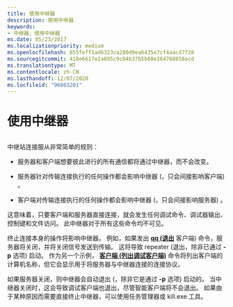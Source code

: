```yaml
---
title: 使用中继器
description: 使用中继器
keywords:
- 中继器，使用中继器
ms.date: 05/23/2017
ms.localizationpriority: medium
ms.openlocfilehash: 855feff1ad6323ca280d9ea6435e7cf4aacd7728
ms.sourcegitcommit: 418e6617e2a695c9cb4b37b5b60e264760858acd
ms.translationtype: MT
ms.contentlocale: zh-CN
ms.lasthandoff: 12/07/2020
ms.locfileid: "96803201"
---
```

# <a name="using-a-repeater"></a>使用中继器


## <span id="ddk_using_a_repeater_dbg"></span><span id="DDK_USING_A_REPEATER_DBG"></span>


中继站连接服从非常简单的规则：

-   服务器和客户端想要彼此进行的所有通信都将通过中继器，而不会改变。

-   服务器针对传输连接执行的任何操作都会影响中继器 (，只会间接影响客户端) 。

-   客户端对传输连接执行的任何操作都会影响中继器 (，只会间接影响服务器) 。

这意味着，只要客户端和服务器直接连接，就会发生任何调试命令、调试器输出、控制键和文件访问。 此中继器对于所有这些命令均不可见。

终止连接本身的操作将影响中继器。 例如，如果发出 [**qq (退出**](q--qq--quit-.md) 客户端) 命令，服务器将关闭，并将关闭信号发送到传输。 这将导致 repeater (退出，除非已通过 **-p** 选项) 启动。 作为另一个示例， [**客户端 (列出调试客户端)**](-clients--list-debugging-clients-.md) 命令将列出客户端的计算机名称，但它会显示用于将服务器与中继器连接的连接协议。

如果服务器关闭，则中继器会自动退出 (，除非它是通过 **-p** 选项) 启动的。 当中继器关闭时，这会导致调试客户端也退出，尽管智能客户端将不会退出。 如果由于某种原因而需要直接终止中继器，可以使用任务管理器或 kill.exe 工具。

 

 





